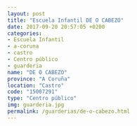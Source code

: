 ```yaml
---
layout: post
title: "Escuela Infantil DE O CABEZO"
date: 2017-09-20 20:57:05 +0200
categories:
- Escuela Infantil
- a-coruna
- castro
- Centro público
- guarderia
name: "DE O CABEZO"
province: "A Coruña"
location: "Castro"
code: "15007291"
type: "Centro público"
img: guarderia.jpg
permalink: /guarderias/de-o-cabezo.html
---
```

